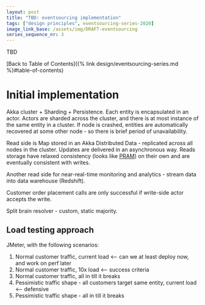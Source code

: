 ```yaml
---
layout: post
title: "TBD: eventsourcing implementation"
tags: ["design principles", eventsourcing-series-2020]
image_link_base: /assets/img/DRAFT-eventsourcing
series_sequence_nr: 3
---
```


TBD

[Back to Table of Contents]({% link design/eventsourcing-series.md %}#table-of-contents)

# Initial implementation

Akka cluster + Sharding + Persistence. Each entity is encapsulated in an actor. Actors are sharded across the cluster,
and there is at most instance of the same entity in a cluster. If node is crashed, entities are automatically 
recovered at some other node - so there is brief period of unavailability.

Read side is Map stored in an Akka Distributed Data - replicated across all nodes in the cluster. Updates are delivered
in an asynchronous way. Reads storage have relaxed consistency (looks like [PRAM][pram]) on their own and are eventually
consistent with writes.

Another read side for near-real-time monitoring and analytics - stream data into data warehouse (Redshift).

Customer order placement calls are only successful if write-side actor accepts the write.

Split brain resolver - custom, static majority.

[pram]: https://jepsen.io/consistency/models/pram

## Load testing approach

JMeter, with the following scenarios:
1. Normal customer traffic, current load <-- can we at least deploy now, and work on perf later
2. Normal customer traffic, 10x load <-- success criteria
3. Normal customer traffic, all in till it breaks
4. Pessimistic traffic shape - all customers target same entity, current load <-- defensive
5. Pessimistic traffic shape - all in till it breaks
